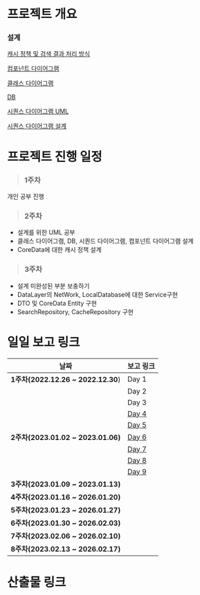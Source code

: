 # 프로젝트 개요
<!-- 기술 및 기능 요구사항, 산출물 등을 링크로 포함해주세요. -->
### 설계
[캐시 정책 및 검색 결과 처리 방식](https://cotton-waterlily-6ce.notion.site/f4511b0cef884ea8b8bba6bbfcdac1d1)

[컴포넌트 다이어그램](https://drive.google.com/file/d/1JGGNIDxCzmlwdOe_gXWZF7AfYgkKplnU/view?usp=sharing)

[클래스 다이어그램](https://drive.google.com/file/d/1lPDB3YPaAexg8YB4xlcPP7edkVIxUy-b/view?usp=sharing)

[DB](https://drive.google.com/file/d/1Z5J3zvctimMoqEmjE-Sz7D81QV9tA0uw/view?usp=sharing)

[시퀀스 다이어그램 UML](https://drive.google.com/file/d/1wQMa8Kpc7yvXgvG0BNUwGIcw_1PmOrkx/view?usp=sharing)

[시퀀스 다이어그램 설계](https://open.oss.navercorp.com/wm-mdev-internship/2023.01-mobiledev2-doyun.park/wiki/%EC%8B%9C%ED%80%80%EC%8A%A4-%EB%8B%A4%EC%9D%B4%EC%96%B4%EA%B7%B8%EB%9E%A8)

# 프로젝트 진행 일정
<!-- 주차별로 한눈에 볼수 있도록 정리해주세요. -->
> ### 1주차
개인 공부 진행
> ### 2주차
- 설계를 위한 UML 공부
- 클래스 다이어그램, DB, 시퀀드 다이어그램, 컴포넌트 다이어그램 설계
- CoreData에 대한 캐시 정책 설계
> ### 3주차
- 설계 미완성된 부분 보충하기
- DataLayer의 NetWork, LocalDatabase에 대한 Service구현
- DTO 및 CoreData Entity 구현
- SearchRepository, CacheRepository 구현

# 일일 보고 링크

|날짜|보고 링크|
|------|------|
|**1주차(2022.12.26 ~ 2022.12.30**)|Day 1|
||Day 2|
||Day 3|
||[Day 4](https://open.oss.navercorp.com/wm-mdev-internship/2023.01-mobiledev2-doyun.park/issues/1)|
||[Day 5](https://open.oss.navercorp.com/wm-mdev-internship/2023.01-mobiledev2-doyun.park/issues/2)|
|**2주차(2023.01.02 ~ 2023.01.06)**|[Day 6](https://open.oss.navercorp.com/wm-mdev-internship/2023.01-mobiledev2-doyun.park/issues/3)|
||[Day 7](https://open.oss.navercorp.com/wm-mdev-internship/2023.01-mobiledev2-doyun.park/issues/4)|
||[Day 8](https://open.oss.navercorp.com/wm-mdev-internship/2023.01-mobiledev2-doyun.park/issues/5)|
||[Day 9](https://open.oss.navercorp.com/wm-mdev-internship/2023.01-mobiledev2-doyun.park/issues/6)|
|**3주차(2023.01.09 ~ 2023.01.13)**||
|**4주차(2023.01.16 ~ 2026.01.20)**||
|**5주차(2023.01.23 ~ 2026.01.27)**||
|**6주차(2023.01.30 ~ 2026.02.03)**||
|**7주차(2023.02.06 ~ 2026.02.10)**||
|**8주차(2023.02.13 ~ 2026.02.17)**||


# 산출물 링크
<!-- WIKI 페이지에 정리한 내용을 링크로 걸어주시면 됩니다. -->
